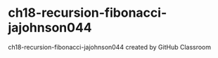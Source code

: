 # ch18-recursion-fibonacci-jajohnson044
ch18-recursion-fibonacci-jajohnson044 created by GitHub Classroom
  

